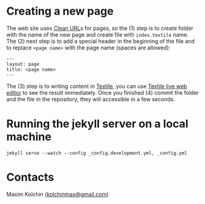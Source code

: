 # Creating a new page

The web site uses [Clean URL](http://en.wikipedia.org/wiki/Clean_URL)s for pages, so the (1) step is to create folder with the name of the new page and create file with `index.textile` name. The (2) next step is to add a special header in the beginning of the file and to replace `<page name>` with the page name (spaces are allowed):

```
---
layout: page
title: <page name>
---
```
The (3) step is to writing content in [Textile](http://redcloth.org/hobix.com/textile/quick.html), you can use [Textile live web editor](http://borgar.github.io/textile-js/) to see the result immediately. Once you finished (4) commit the folder and the file in the repository, they will accessible in a few seconds.

# Running the jekyll server on a local machine

`jekyll serve --watch --config _config.development.yml, _config.yml`

# Contacts

Maxim Kolchin (kolchinmax@gmail.com)
